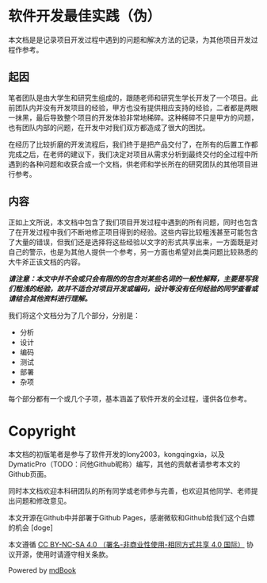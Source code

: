 # 软件开发最佳实践（伪）

本文档是是记录项目开发过程中遇到的问题和解决方法的记录，为其他项目开发过程作参考。

## 起因

笔者团队是由大学生和研究生组成的，跟随老师和研究生学长开发了一个项目。此前团队内并没有开发项目的经验，甲方也没有提供相应支持的经验，二者都是两眼一抹黑，最后导致整个项目的开发体验非常地稀碎。这种稀碎不只是甲方的问题，也有团队内部的问题，在开发中对我们双方都造成了很大的困扰。

在经历了比较折磨的开发流程后，我们终于是把产品交付了，在所有的后置工作都完成之后，在老师的建议下，我们决定对项目从需求分析到最终交付的全过程中所遇到的各种问题和收获合成一个文档，供老师和学长所在的研究团队的其他项目进行参考。

## 内容

正如上文所说，本文档中包含了我们项目开发过程中遇到的所有问题，同时也包含了在开发过程中我们不断地修正项目得到的经验。这些内容比较粗浅甚至可能包含了大量的错误，但我们还是选择将这些经验以文字的形式共享出来，一方面既是对自己的警示，也是为其他人提供一个参考，另一方面也希望对此类问题比较熟悉的大牛斧正该文档的内容。

___请注意：本文中并不会或只会有限的的包含对某些名词的一般性解释，主要是写我们粗浅的经验，故并不适合对项目开发或编码，设计等没有任何经验的同学查看或请结合其他资料进行理解。___

我们将这个文档分为了几个部分，分别是：

- 分析
- 设计
- 编码
- 测试
- 部署
- 杂项

每个部分都有一个或几个子项，基本涵盖了软件开发的全过程，谨供各位参考。

# Copyright

本文档的初版笔者是参与了软件开发的lony2003，kongqingxia，以及DymaticPro（TODO：问他Github昵称）编写，其他的贡献者请参考本文的Github页面。

同时本文档欢迎本科研团队的所有同学或老师参与完善，也欢迎其他同学、老师提出问题和修改意见。

本文开源在Github中并部署于Github Pages，感谢微软和Github给我们这个白嫖的机会 [doge]

本文遵循 [CC BY-NC-SA 4.0 （署名-非商业性使用-相同方式共享 4.0 国际）](https://creativecommons.org/licenses/by-nc-sa/4.0/) 协议开源，使用时请遵守相关条款。

Powered by [mdBook](https://rust-lang.github.io/mdBook/)
